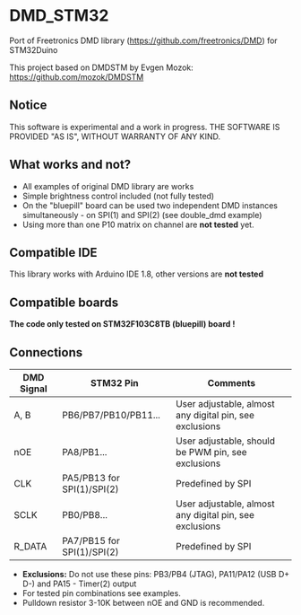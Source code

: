 # DMD_STM32
Port of Freetronics DMD library (https://github.com/freetronics/DMD) for STM32Duino

This project based on DMDSTM by Evgen Mozok: https://github.com/mozok/DMDSTM

Notice
------
This software is experimental and a work in progress. THE SOFTWARE IS PROVIDED "AS IS", WITHOUT WARRANTY OF ANY KIND.

What works and not?
---------- 

* All examples of original DMD library are works
* Simple brightness control included (not fully tested)
* On the "bluepill" board can be used two independent DMD instances simultaneously - on SPI(1) and SPI(2) (see double_dmd example)
* Using more than one P10 matrix on channel are **not tested** yet.

Compatible IDE
----------
This library works with Arduino IDE 1.8, other versions are **not tested**

Compatible boards
-----------------

**The code only tested on STM32F103C8TB (bluepill) board !**

Connections
-----------

| DMD Signal | STM32 Pin | Comments |
| ---------- | --------- | -------- |
| A, B | PB6/PB7/PB10/PB11... | User adjustable, almost any digital pin, see exclusions |
| nOE | PA8/PB1... | User adjustable, should be PWM pin, see exclusions |
| CLK | PA5/PB13 for SPI(1)/SPI(2) | Predefined by SPI |
| SCLK | PB0/PB8... |  User adjustable, almost any digital pin, see exclusions |
| R_DATA | PA7/PB15 for SPI(1)/SPI(2) |  Predefined by SPI |

* **Exclusions:** Do not use these pins: PB3/PB4 (JTAG), PA11/PA12 (USB D+ D-) and PA15 - Timer(2) output
* For tested pin combinations see examples.
* Pulldown resistor 3-10K between nOE and GND is recommended.
